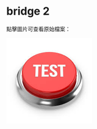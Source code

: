 # bridge 2

點擊圖片可查看原始檔案：

[![測試照片](imgs/p2.jpg)](https://kse01278856.github.io/testphoto/imgs/p1.jpg)
